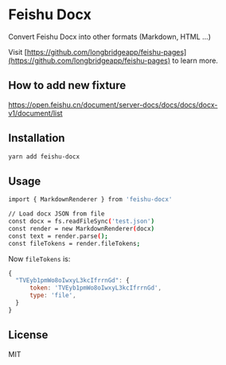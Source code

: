 # Feishu Docx

Convert Feishu Docx into other formats (Markdown, HTML ...)

Visit [https://github.com/longbridgeapp/feishu-pages](https://github.com/longbridgeapp/feishu-pages) to learn more.

## How to add new fixture

https://open.feishu.cn/document/server-docs/docs/docs/docx-v1/document/list

## Installation

```bash
yarn add feishu-docx
```

## Usage

```bash
import { MarkdownRenderer } from 'feishu-docx'

// Load docx JSON from file
const docx = fs.readFileSync('test.json')
const render = new MarkdownRenderer(docx)
const text = render.parse();
const fileTokens = render.fileTokens;
```

Now `fileTokens` is:

```js
{
  "TVEyb1pmWo8oIwxyL3kcIfrrnGd": {
      token: 'TVEyb1pmWo8oIwxyL3kcIfrrnGd',
      type: 'file',
  }
}
```

## License

MIT
